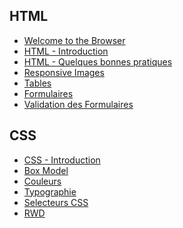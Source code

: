 ## HTML

- [Welcome to the Browser](./html/browser)
- [HTML - Introduction](./html/HTML)
- [HTML - Quelques bonnes pratiques](./html/HTML1)
- [Responsive Images](./html/responsive-images)
- [Tables](./html/tables)
- [Formulaires](./html/forms)
- [Validation des Formulaires](./html/forms-validation)

## CSS

- [CSS - Introduction](./css/premiers-pas)
- [Box Model](./css/box-model)
- [Couleurs](./css/couleurs)
- [Typographie](./css/typographie)
- [Selecteurs CSS](./css/css-selecteurs)
- [RWD](./css/rwd)
<!---
- [Bootstrap](./css/bootstrap)

- [Flexbox](./css/flexbox)
- [Grid](./css/grid)
- [Position & z-index](./css/position-z-index)
  -->
